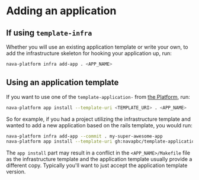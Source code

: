 # Adding an application

## If using `template-infra`

Whether you will use an existing application template or write your own, to add
the infrastructure skeleton for hooking your application up, run:

```sh
nava-platform infra add-app . <APP_NAME>
```

## Using an application template

If you want to use one of the `template-application-` from [the
Platform](https://github.com/navapbc/platform/), run:

```sh
nava-platform app install --template-uri <TEMPLATE_URI> . <APP_NAME>
```

So for example, if you had a project utilizing the infrastructure template and
wanted to add a new application based on the rails template, you would run:

```sh
nava-platform infra add-app --commit . my-super-awesome-app
nava-platform app install --template-uri gh:navapbc/template-application-rails --commit . my-super-awesome-app
```

The `app install` part may result in a conflict in the `<APP_NAME>/Makefile`
file as the infrastructure template and the application template usually provide
a different copy. Typically you'll want to just accept the application template
version.
